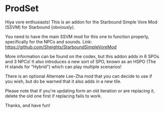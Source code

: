 # ProdSet
Hiya vore enthusiasts! This is an addon for the Starbound Simple Vore Mod (SSVM) for Starbound (obviously).

You need to have the main SSVM mod for this one to function properly, specifically for the NPCs and sounds.
Link: https://github.com/Sheights/StarboundSimpleVoreMod

More information can be found on the codex, but this addon adds in 6 SPOs and 3 NPCs! It also introduces a new sort of SPO, known as an HSPO (The H stands for "Hybrid") which can play multiple scenarios!

There is an optional Alternate Lee-Zha mod that you can decide to use if you wish, but do be warned that it also adds in a new tile.

Please note that if you're updating form an old iteration or are replacing it, delete the old one first if replacing fails to work.

Thanks, and have fun!
